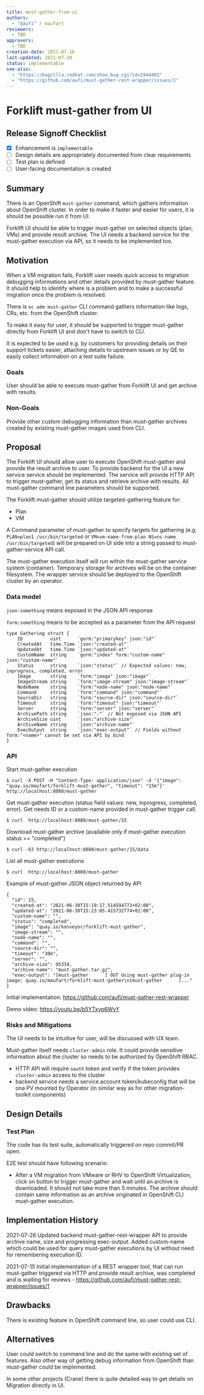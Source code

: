 ```yaml
---
title: must-gather-from-ui
authors:
  - "@aufi" / maufart
reviewers:
  - TBD
approvers:
  - TBD
creation-date: 2021-07-16
last-updated: 2021-07-28
status: implementable
see-also:
  - "https://bugzilla.redhat.com/show_bug.cgi?id=1944402"
  - "https://github.com/aufi/must-gather-rest-wrapper/issues/1"
---
```


# Forklift must-gather from UI

## Release Signoff Checklist

- [x] Enhancement is `implementable`
- [ ] Design details are appropriately documented from clear requirements
- [ ] Test plan is defined
- [ ] User-facing documentation is created

## Summary

There is an OpenShift ```must-gather``` command, which gathers information about OpenShift cluster. In order to make it faster and easier for users, it is should be possible run it from UI.

Forklift UI should be able to trigger must-gather on selected objects (plan, VMs) and provide result archive.
The UI needs a backend service for the must-gather execution via API, so it needs to be implemented too.

## Motivation

When a VM migration fails, Forklift user needs quick access to migration debugging informations and other details provided by must-gather feature. It should help to identify where is a problem and to make a successful migration once the problem is resolved.

There is ```oc adm must-gather``` CLI command gathers information like logs, CRs, etc. from the OpenShift cluster.

To make it easy for user, it should be supported to trigger must-gather directly from Forklift UI and don't have to switch to CLI.

It is expected to be used e.g. by customers for providing details on their support tickets easier, attaching details to upstream issues or by QE to easily collect information on a test suite failure.

### Goals

User should be able to execute must-gather from Forklift UI and get archive with results.

### Non-Goals

Provide other custom debugging information than must-gather archives created by existing must-gather images used from CLI.

## Proposal

The Forklift UI should allow user to execute OpenShift must-gather and provide the result archive to user. To provide backend for the UI a new service service should be implemented. The service will provide HTTP API to trigger must-gather, get its status and retrieve archive with results. All must-gather command line parameters should be supported.

The Forklift must-gather should utilize targeted-gathering feature for:
- Plan
- VM


A Command parameter of must-gather to specify targets for gathering (e.g. ```PLAN=plan1 /usr/bin/targeted``` or ```VM=vm-name-from-plan NS=ns-name /usr/bin/targeted```) will be prepared on UI side into a string passed to must-gather-service API call.

The must-gather execution itself will run within the must-gather service system (container). Temporary storage for archives will be on the container filesystem. The wrapper service should be deployed to the OpenShift cluster by an operator.

### Data model

```json:something``` means exposed in the JSON API response

```form:something``` means to be accepted as a parameter from the API request

```
type Gathering struct {
	ID          uint      `gorm:"primarykey" json:"id"`
	CreatedAt   time.Time `json:"created-at"`
	UpdatedAt   time.Time `json:"updated-at"`
	CustomName  string    `gorm:"index" form:"custom-name" json:"custom-name"`
	Status      string    `json:"status"` // Expected values: new, inprogress, completed, error
	Image       string    `form:"image" json:"image"`
	ImageStream string    `form:"image-stream" json:"image-stream"`
	NodeName    string    `form:"node-name" json:"node-name"`
	Command     string    `form:"command" json:"command"`
	SourceDir   string    `form:"source-dir" json:"source-dir"`
	Timeout     string    `form:"timeout" json:"timeout"`
	Server      string    `form:"server" json:"server"`
	ArchivePath string    `json:"-"` // Not exposed via JSON API
	ArchiveSize uint      `json:"archive-size"`
	ArchiveName string    `json:"archive-name"`
	ExecOutput  string    `json:"exec-output"` // Fields without form:"<name>" cannot be set via API by bind
}
```

### API

Start must-gather execution

```
$ curl -X POST -H "Content-Type: application/json" -d '{"image": "quay.io/maufart/forklift-must-gather", "timeout": "15m"}' http://localhost:8080/must-gather
```

Get must-gather execution (status field values: new, inprogress, completed, error). Get needs ID or a custom-name provided in must-gather trigger call.

```
$ curl  http://localhost:8080/must-gather/15
```

Download must-gather archive (available only if must-gather execution status == "completed")

```
$ curl -OJ http://localhost:8080/must-gather/15/data
```

List all must-gather executions

```
$ curl  http://localhost:8080/must-gather
```

Example of must-gather JSON object returned by API
```
{
  "id": 15,
  "created-at": "2021-06-30T15:19:17.514594773+02:00",
  "updated-at": "2021-06-30T15:23:05.415732774+02:00",
  "custom-name": "",
  "status": "completed",
  "image": "quay.io/konveyor/forklift-must-gather",
  "image-stream": "",
  "node-name": "",
  "command": "",
  "source-dir": "",
  "timeout": "30m",
  "server": "",
  "archive-size": 95334,
  "archive-name": "must-gather.tar.gz",
  "exec-output": "[must-gather      ] OUT Using must-gather plug-in image: quay.io/maufart/forklift-must-gather\n[must-gather      ]..."
}
```

Initial implementation: https://github.com/aufi/must-gather-rest-wrapper

Demo video: https://youtu.be/b5YTxyp6WyY

### Risks and Mitigations

The UI needs to be intuitive for user, will be discussed with UX team.

Must-gather itself needs ```cluster-admin``` role. It could provide sensitive information about the cluster so needs to be authorized by OpenShift RBAC.

- HTTP API will require ```oauth``` token and verify if the token provides ```cluster-admin``` access to the cluster
- backend service needs a service account token/kubeconfig that will be ona PV mounted by Operator (in similar way as for other migration-toolkit components)

## Design Details

### Test Plan

The code has its test suite, automatically triggered on repo commit/PR open.

E2E test should have following scenario:

- After a VM migration from VMware or RHV to OpenShift Virtualization, click on button to trigger must-gather and wait until an archive is downloaded. It should not take more than 5 minutes. The archive should contain same information as an archive originated in OpenShift CLI must-gather execution.

## Implementation History

2021-07-26 Updated backend must-gather-rest-wrapper API to provide archive name, size and progressing exec-output. Added custom-name which could be used for query must-gather executions by UI without need for remembering execution ID.

2021-07-15 Initial implementation of a REST wrapper tool, that can run must-gather triggered via HTTP and provide result archive, was completed and is waiting for reviews - https://github.com/aufi/must-gather-rest-wrapper/issues/1

## Drawbacks

There is existing feature in OpenShift command line, so user could use CLI.

## Alternatives

User could switch to command line and do the same with existing set of features. Also other way of getting debug information from OpenShift than must-gather could be implemented.

In some other projects (Crane) there is quite detailed way to get details on Migration directly in UI.
